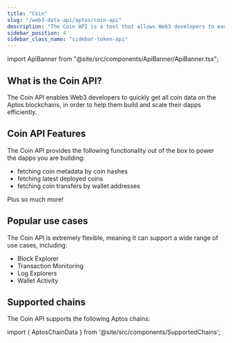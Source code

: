 ```yaml
---
title: "Coin"
slug: "/web3-data-api/aptos/coin-api"
description: "The Coin API is a tool that allows Web3 developers to easily access coin data from Aptos blockchains."
sidebar_position: 4
sidebar_class_name: "sidebar-token-api"
---
```


import ApiBanner from "@site/src/components/ApiBanner/ApiBanner.tsx";

<ApiBanner />

## What is the Coin API?

The Coin API enables Web3 developers to quickly get all coin data on the Aptos blockchains, in order to help them build and scale their dapps efficiently.

## Coin API Features

The Coin API provides the following functionality out of the box to power the dapps you are building:

- fetching coin metadata by coin hashes
- fetching latest deployed coins
- fetching coin transfers by wallet addresses

Plus so much more!

## Popular use cases

The Coin API is extremely flexible, meaning it can support a wide range of use cases, including:

- Block Explorer
- Transaction Monitoring
- Log Explorers
- Wallet Activity

## Supported chains

The Coin API supports the following Aptos chains:

import { AptosChainData } from '@site/src/components/SupportedChains';

<AptosChainData/>
